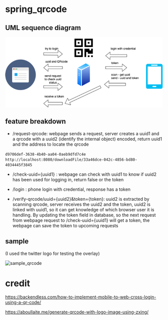 # spring_qrcode


## UML sequence diagram
![uml_sequence_diagram](https://github.com/QimingChen/spring_qrcode/blob/master/readme_files/QRcode_login.png)

## feature breakdown

* /request-qrcode: webpage sends a request, server creates a uuid1 and a qrcode with a uuid2 (identify the internal object) encoded, return uuid1 and the address to locate the qrcode

```d9706def-3638-4b40-aa04-0aeb9dfd7c4e http://localhost:8080/downloadFile/33a46dce-042c-4856-bd80-4034445f3845```

* /check-uuid={uuid1} : webpage can check with uuid1 to know if uuid2 has been used for logging in, return false or the token

* /login : phone login with credential, response has a token

* /verify-qrcode/uuid={uuid2}&token={token}: uuid2 is extracted by scanning qrcode, server receives the uuid2 and the token, uuid2 is linked with uuid1, so it can get knowledge of which browser user it is handling. By updating the token field in database, so the next request from webpage request to /check-uuid={uuid1} will get a token, the webpage can save the token to upcoming requests

## sample

(I used the twitter logo for testing the overlay)

![sample_qrcode](https://github.com/QimingChen/spring_qrcode/blob/master/readme_files/qrsample.png)



# credit

https://backendless.com/how-to-implement-mobile-to-web-cross-login-using-a-qr-code/

https://aboullaite.me/generate-qrcode-with-logo-image-using-zxing/
